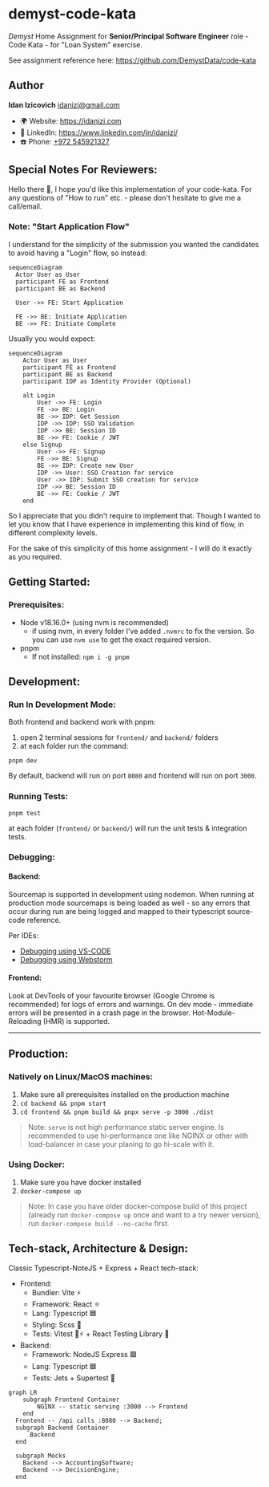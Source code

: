 # demyst-code-kata
_Demyst_ Home Assignment for **Senior/Principal Software Engineer** role - Code Kata - for "Loan System" exercise.

See assignment reference here: https://github.com/DemystData/code-kata

## Author
**Idan Izicovich** <idanizi@gmail.com>
- 🌍 Website: <https://idanizi.com>
- 🔗 LinkedIn: <https://www.linkedin.com/in/idanizi/>
- ☎️ Phone: [\+972 545921327](tel:972545921327)

## Special Notes For Reviewers:
Hello there 👋, I hope you'd like this implementation of your code-kata.
For any questions of "How to run" etc. - please don't hesitate to give me a call/email.

### Note: **"Start Application Flow"**
I understand for the simplicity of the submission you wanted the
candidates to avoid having a "Login" flow, so instead:

```mermaid
sequenceDiagram
  Actor User as User
  participant FE as Frontend
  participant BE as Backend

  User ->> FE: Start Application

  FE ->> BE: Initiate Application
  BE ->> FE: Initiate Complete
```

Usually you would expect:

```mermaid
sequenceDiagram
    Actor User as User
    participant FE as Frontend
    participant BE as Backend
    participant IDP as Identity Provider (Optional)

    alt Login
        User ->> FE: Login
        FE ->> BE: Login
        BE ->> IDP: Get Session
        IDP ->> IDP: SSO Validation
        IDP ->> BE: Session ID
        BE ->> FE: Cookie / JWT
    else Signup
        User ->> FE: Signup
        FE ->> BE: Signup
        BE ->> IDP: Create new User
        IDP ->> User: SSO Creation for service
        User ->> IDP: Submit SSO creation for service
        IDP ->> BE: Session ID
        BE ->> FE: Cookie / JWT
    end
```

So I appreciate that you didn't require to implement that. Though I wanted to let you
know that I have experience in implementing this kind of flow, in different complexity
levels.

For the sake of this simplicity of this home assignment - I will do it exactly as
you required.

## Getting Started:

### Prerequisites:

- Node v18.16.0+ (using nvm is recommended)
  - if using nvm, in every folder I've added `.nvmrc` to fix the version. So you can use `nvm use` to get the exact
    required version.
- pnpm
  - If not installed: `npm i -g pnpm`

## Development:

### Run In Development Mode:

Both frontend and backend work with pnpm:

1. open 2 terminal sessions for `frontend/` and `backend/` folders
2. at each folder run the command:

```shell
pnpm dev
```

By default, backend will run on port `8080`
and frontend will run on port `3000`.

### Running Tests:

```shell
pnpm test
```

at each folder (`frontend/` or `backend/`) will run the unit tests & integration tests.

### Debugging:

#### Backend:

Sourcemap is supported in development using nodemon.
When running at production mode sourcemaps is being loaded as well -
so any errors that occur during run are being logged and mapped to their
typescript source-code reference.

Per IDEs:
- [Debugging using VS-CODE](https://code.visualstudio.com/docs/typescript/typescript-debugging)
- [Debugging using Webstorm](https://www.jetbrains.com/help/webstorm/running-and-debugging-typescript.html)

#### Frontend:
Look at DevTools of your favourite browser (Google Chrome is recommended)
for logs of errors and warnings. On dev mode - immediate errors will be presented in
a crash page in the browser. Hot-Module-Reloading (HMR) is supported.

---

## Production:

### Natively on Linux/MacOS machines:
1. Make sure all prerequisites installed on the production machine
2. `cd backend && pnpm start`
3. `cd frontend && pnpm build && pnpx serve -p 3000 ./dist`

> Note: `serve` is not high performance static server engine. Is recommended to use
> hi-performance one like NGINX or other with load-balancer in case your planing
> to go hi-scale with it.

### Using Docker:

1. Make sure you have docker installed
2. `docker-compose up`

> Note: In case you have older docker-compose build of this project (already run `docker-compose up` once and want to
> a try newer version), run `docker-compose build --no-cache` first.

## Tech-stack, Architecture & Design:

Classic Typescript-NoteJS + Express + React tech-stack:

- Frontend:
  - Bundler: Vite ⚡️
  - Framework: React ⚛️
  - Lang: Typescript 🟦
  - Styling: Scss 🎨
  - Tests: Vitest 🌻⚡️ + React Testing Library 🐙
- Backend:
  - Framework: NodeJS Express 🟩
  - Lang: Typescript 🟦
  - Tests: Jets + Supertest 🦸‍️

```mermaid
graph LR
    subgraph Frontend Container 
        NGINX -- static serving :3000 --> Frontend
    end
  Frontend -- /api calls :8080 --> Backend;
  subgraph Backend Container 
      Backend
  end
  
  subgraph Mocks
    Backend --> AccountingSoftware;
    Backend --> DecisionEngine;
  end
```